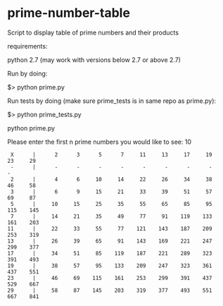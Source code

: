 prime-number-table
==================

Script to display table of prime numbers and their products

requirements:

python 2.7 (may work with versions below 2.7 or above 2.7)

Run by doing:

$> python prime.py

Run tests by doing (make sure prime_tests is in same repo as prime.py):

$> python prime_tests.py

python prime.py

Please enter the first n prime numbers you would like to see: 10

     X      |      2      3      5      7     11     13     17     19     23     29
     -      |      -      -      -      -      -      -      -      -      -
     2      |      4      6     10     14     22     26     34     38     46     58
     3      |      6      9     15     21     33     39     51     57     69     87
     5      |     10     15     25     35     55     65     85     95    115    145
     7      |     14     21     35     49     77     91    119    133    161    203
    11      |     22     33     55     77    121    143    187    209    253    319
    13      |     26     39     65     91    143    169    221    247    299    377
    17      |     34     51     85    119    187    221    289    323    391    493
    19      |     38     57     95    133    209    247    323    361    437    551
    23      |     46     69    115    161    253    299    391    437    529    667
    29      |     58     87    145    203    319    377    493    551    667    841

